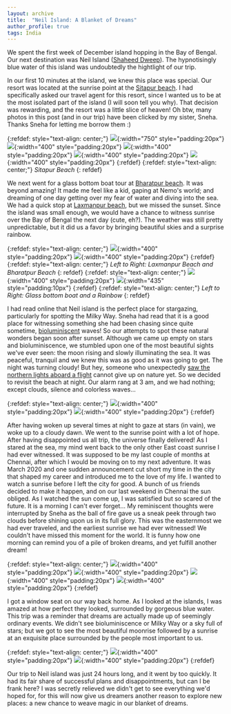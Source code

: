 ```yaml
---
layout: archive
title:  "Neil Island: A Blanket of Dreams"
author_profile: true
tags: India
---
```


We spent the first week of December island hopping in the Bay of Bengal. Our next destination was Neil Island ([Shaheed Dweep](https://en.wikipedia.org/wiki/Neil_Island)). The hypnotisingly blue water of this island was undoubtedly the hightlight of our trip. 

In our first 10 minutes at the island, we knew this place was special. Our resort was located at the sunrise point at the [Sitapur beach](https://www.eternalandamans.com/neil-island/sitapur-beach). I had specifically asked our travel agent for this resort, since I wanted us to be at the most isolated part of the island (I will soon tell you why). That decision was rewarding, and the resort was a little slice of heaven! Oh btw, many photos in this post (and in our trip) have been clicked by my sister, Sneha. Thanks Sneha for letting me borrow them :)

{:refdef: style="text-align: center;"}
![](/images/Neil14.jpg){:width="750" style="padding:20px"}
![](/images/Neil3.jpg){:width="400" style="padding:20px"}
![](/images/Neil4.jpg){:width="400" style="padding:20px"}
![](/images/Neil1.jpg){:width="400" style="padding:20px"}
![](/images/Neil2.jpg){:width="400" style="padding:20px"}
{:refdef}
{:refdef: style="text-align: center;"}
*Sitapur Beach*
{: refdef}

We next went for a glass bottom boat tour at [Bharatpur beach](https://www.eternalandamans.com/neil-island/bharatpur-beach). It was beyond amazing! It made me feel like a kid, gaping at Nemo's world; and dreaming of one day getting over my fear of water and diving into the sea. We had a quick stop at [Laxmanpur beach](https://www.eternalandamans.com/neil-island/laxmanpur-beach), but we missed the sunset. Since the island was small enough, we would have a chance to witness sunrise over the Bay of Bengal the next day (cute, eh?). The weather was still pretty unpredictable, but it did us a favor by bringing beautiful skies and a surprise rainbow.

{:refdef: style="text-align: center;"}
![](/images/Neil16.jpg){:width="400" style="padding:20px"} 
![](/images/Neil17.jpg){:width="400" style="padding:20px"}
{:refdef}
{:refdef: style="text-align: center;"}
*Left to Right: Laxmanpur Beach and Bharatpur Beach*
{: refdef}
{:refdef: style="text-align: center;"}
![](/images/Neil15.jpg){:width="400" style="padding:20px"} 
![](/images/Neil5.jpg){:width="435" style="padding:10px"}
{:refdef}
{:refdef: style="text-align: center;"}
*Left to Right: Glass bottom boat and a Rainbow*
{: refdef}

I had read online that Neil island is the perfect place for stargazing, particularly for spotting the Milky Way. Sneha had read that it is a good place for witnessing something she had been chasing since quite sometime, [bioluminiscent](https://en.wikipedia.org/wiki/Bioluminescence) waves! So our attempts to spot these natural wonders began soon after sunset. Although we came up empty on stars and bioluminiscence, we stumbled upon one of the most beautiful sights we've ever seen: the moon rising and slowly illuminating the sea. It was peaceful, tranquil and we knew this was as good as it was going to get. The night was turning cloudy! But hey, someone who unexpectedly [saw the northern lights aboard a flight](https://mugdhak30.github.io/Northern-California-Experiences/) cannot give up on nature yet. So we decided to revisit the beach at night. Our alarm rang at 3 am, and we had nothing; except clouds, silence and colorless waves...

{:refdef: style="text-align: center;"}
![](/images/Neil6.jpg){:width="400" style="padding:20px"}
![](/images/Neil7.jpg){:width="400" style="padding:20px"}
{:refdef}

After having woken up several times at night to gaze at stars (in vain), we woke up to a cloudy dawn. We went to the sunrise point with a lot of hope. After having disappointed us all trip, the universe finally delivered! As I stared at the sea, my mind went back to the only other East coast sunrise I had ever witnessed. It was supposed to be my last couple of months at Chennai, after which I would be moving on to my next adventure. It was March 2020 and one sudden announcement cut short my time in the city that shaped my career and introduced me to the love of my life. I wanted to watch a sunrise before I left the city for good. A bunch of us friends decided to make it happen, and on our last weekend in Chennai the sun obliged. As I watched the sun come up, I was satisfied but so scared of the future. It is a morning I can't ever forget... My reminiscent thoughts were interrupted by Sneha as the ball of fire gave us a sneak peek through two clouds before shining upon us in its full glory. This was the easternmost we had ever traveled, and the earliest sunrise we had ever witnessed! We couldn't have missed this moment for the world. It is funny how one morning can remind you of a pile of broken dreams, and yet fulfill another dream!

{:refdef: style="text-align: center;"}
![](/images/Neil8.jpg){:width="400" style="padding:20px"}
![](/images/Neil9.jpg){:width="400" style="padding:20px"}
![](/images/Neil10.jpg){:width="400" style="padding:20px"}
![](/images/Neil11.jpg){:width="400" style="padding:20px"}
{:refdef}

I got a window seat on our way back home. As I looked at the islands, I was amazed at how perfect they looked, surrounded by gorgeous blue water. This trip was a reminder that dreams are actually made up of seemingly ordinary events. We didn't see bioluminiscence or Milky Way or a sky full of stars; but we got to see the most beautiful moonrise followed by a sunrise at an exquisite place surrounded by the people most important to us. 

{:refdef: style="text-align: center;"}
![](/images/Neil12.jpg){:width="400" style="padding:20px"}
![](/images/Neil13.jpg){:width="400" style="padding:20px"}
{:refdef}

Our trip to Neil island was just 24 hours long, and it went by too quickly. It had its fair share of successful plans and disappointments, but can I be frank here? I was secretly relieved we didn't get to see everything we'd hoped for, for this will now give us dreamers another reason to explore new places: a new chance to weave magic in our blanket of dreams. 